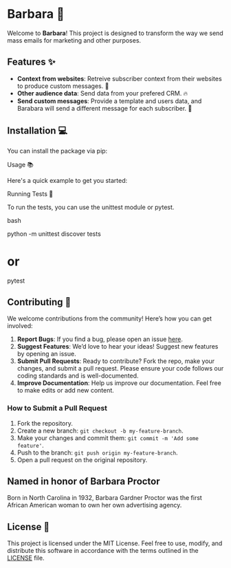 # Barbara 🚀

Welcome to **Barbara**! This project is designed to transform the way we send mass emails for marketing and other purposes.

## Features ✨

- **Context from websites**: Retreive subscriber context from their websites to produce custom messages. 🎉
- **Other audience data**: Send data from your prefered CRM. 🔥
- **Send custom messages**: Provide a template and users data, and Barabara will send a different message for each subscriber. 🌟

## Installation 💻

You can install the package via pip:
<!--
```bash
pip install https://github.com/alexruco/barbara/@main#egg=barbara
```
-->
Usage 📚

Here's a quick example to get you started:
<!--
```python
from my_python_module import module

# Example usage
result = module.some_function(5, 10)
print(result)
```
-->
 
Running Tests 🧪

To run the tests, you can use the unittest module or pytest.

bash

python -m unittest discover tests
# or
pytest

## Contributing 🤝

We welcome contributions from the community! Here’s how you can get involved:

1. **Report Bugs**: If you find a bug, please open an issue [here](https://github.com/alexruco/barbara/issues).
2. **Suggest Features**: We’d love to hear your ideas! Suggest new features by opening an issue.
3. **Submit Pull Requests**: Ready to contribute? Fork the repo, make your changes, and submit a pull request. Please ensure your code follows our coding standards and is well-documented.
4. **Improve Documentation**: Help us improve our documentation. Feel free to make edits or add new content.

### How to Submit a Pull Request

1. Fork the repository.
2. Create a new branch: `git checkout -b my-feature-branch`.
3. Make your changes and commit them: `git commit -m 'Add some feature'`.
4. Push to the branch: `git push origin my-feature-branch`.
5. Open a pull request on the original repository.

## Named in honor of Barbara Proctor

Born in North Carolina in 1932, Barbara Gardner Proctor was the first African American woman to own her own advertising agency. 

## License 📄

This project is licensed under the MIT License. Feel free to use, modify, and distribute this software in accordance with the terms outlined in the [LICENSE](LICENSE) file.

